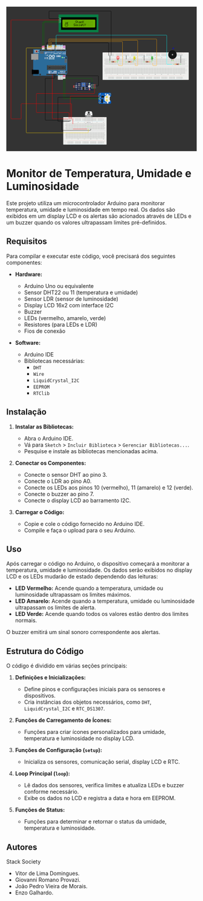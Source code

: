 ![CP2 Vinheria Agnello](Vinheria-agnello-cp2.png)

# Monitor de Temperatura, Umidade e Luminosidade

Este projeto utiliza um microcontrolador Arduino para monitorar temperatura, umidade e luminosidade em tempo real. Os dados são exibidos em um display LCD e os alertas são acionados através de LEDs e um buzzer quando os valores ultrapassam limites pré-definidos.

## Requisitos

Para compilar e executar este código, você precisará dos seguintes componentes:

- **Hardware:**
  - Arduino Uno ou equivalente
  - Sensor DHT22 ou 11 (temperatura e umidade)
  - Sensor LDR (sensor de luminosidade)
  - Display LCD 16x2 com interface I2C
  - Buzzer
  - LEDs (vermelho, amarelo, verde)
  - Resistores (para LEDs e LDR)
  - Fios de conexão

- **Software:**
  - Arduino IDE
  - Bibliotecas necessárias:
    - `DHT`
    - `Wire`
    - `LiquidCrystal_I2C`
    - `EEPROM`
    - `RTClib`

## Instalação

1. **Instalar as Bibliotecas:**
   - Abra o Arduino IDE.
   - Vá para `Sketch` > `Incluir Biblioteca` > `Gerenciar Bibliotecas...`.
   - Pesquise e instale as bibliotecas mencionadas acima.

2. **Conectar os Componentes:**
   - Conecte o sensor DHT ao pino 3.
   - Conecte o LDR ao pino A0.
   - Conecte os LEDs aos pinos 10 (vermelho), 11 (amarelo) e 12 (verde).
   - Conecte o buzzer ao pino 7.
   - Conecte o display LCD ao barramento I2C.

3. **Carregar o Código:**
   - Copie e cole o código fornecido no Arduino IDE.
   - Compile e faça o upload para o seu Arduino.

## Uso

Após carregar o código no Arduino, o dispositivo começará a monitorar a temperatura, umidade e luminosidade. Os dados serão exibidos no display LCD e os LEDs mudarão de estado dependendo das leituras:

- **LED Vermelho:** Acende quando a temperatura, umidade ou luminosidade ultrapassam os limites máximos.
- **LED Amarelo:** Acende quando a temperatura, umidade ou luminosidade ultrapassam os limites de alerta.
- **LED Verde:** Acende quando todos os valores estão dentro dos limites normais.

O buzzer emitirá um sinal sonoro correspondente aos alertas.

## Estrutura do Código

O código é dividido em várias seções principais:

1. **Definições e Inicializações:**
   - Define pinos e configurações iniciais para os sensores e dispositivos.
   - Cria instâncias dos objetos necessários, como `DHT`, `LiquidCrystal_I2C` e `RTC_DS1307`.

2. **Funções de Carregamento de Ícones:**
   - Funções para criar ícones personalizados para umidade, temperatura e luminosidade no display LCD.

3. **Funções de Configuração (`setup`):**
   - Inicializa os sensores, comunicação serial, display LCD e RTC.

4. **Loop Principal (`loop`):**
   - Lê dados dos sensores, verifica limites e atualiza LEDs e buzzer conforme necessário.
   - Exibe os dados no LCD e registra a data e hora em EEPROM.

5. **Funções de Status:**
   - Funções para determinar e retornar o status da umidade, temperatura e luminosidade.

## Autores

Stack Society

- Vitor de Lima Domingues.
- Giovanni Romano Provazi.
- João Pedro Vieira de Morais.
- Enzo Galhardo.